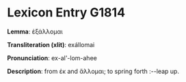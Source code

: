 # Lexicon Entry G1814

**Lemma**: ἐξάλλομαι

**Transliteration (xlit)**: exállomai

**Pronunciation**: ex-al'-lom-ahee

**Description**:
from ἐκ and ἅλλομαι; to spring forth :--leap up.
